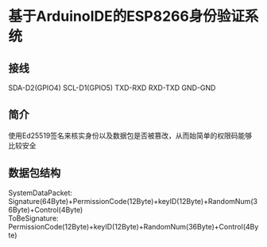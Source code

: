 # 基于ArduinoIDE的ESP8266身份验证系统
## 接线
SDA-D2(GPIO4)
SCL-D1(GPIO5)
TXD-RXD
RXD-TXD
GND-GND
## 简介
使用Ed25519签名来核实身份以及数据包是否被篡改，从而始简单的权限码能够比较安全
## 数据包结构
SystemDataPacket:  
Signature(64Byte)+PermissionCode(12Byte)+keyID(12Byte)+RandomNum(36Byte)+Control(4Byte)  
ToBeSignature:  
PermissionCode(12Byte)+keyID(12Byte)+RandomNum(36Byte)+Control(4Byte)
